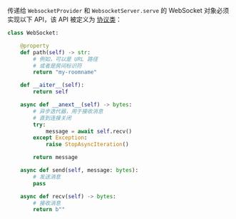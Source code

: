 传递给 `WebsocketProvider` 和 `WebsocketServer.serve` 的 WebSocket 对象必须实现以下 API，该 API 被定义为 [协议类](../reference/WebSocket.md)：

```py
class WebSocket:

    @property
    def path(self) -> str:
        # 例如，可以是 URL 路径
        # 或者是房间标识符
        return "my-roomname"

    def __aiter__(self):
        return self

    async def __anext__(self) -> bytes:
        # 异步迭代器，用于接收消息
        # 直到连接关闭
        try:
            message = await self.recv()
        except Exception:
            raise StopAsyncIteration()

        return message

    async def send(self, message: bytes):
        # 发送消息
        pass

    async def recv(self) -> bytes:
        # 接收消息
        return b""
```
